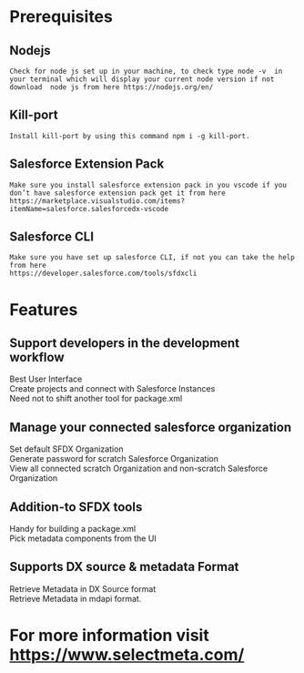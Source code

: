 # Prerequisites

## Nodejs

    Check for node js set up in your machine, to check type node -v  in your terminal which will display your current node version if not download  node js from here https://nodejs.org/en/

## Kill-port

    Install kill-port by using this command npm i -g kill-port.

## Salesforce Extension Pack

    Make sure you install salesforce extension pack in you vscode if you don’t have salesforce extension pack get it from here
    https://marketplace.visualstudio.com/items?itemName=salesforce.salesforcedx-vscode

## Salesforce CLI

    Make sure you have set up salesforce CLI, if not you can take the help from here
    https://developer.salesforce.com/tools/sfdxcli

# Features

## Support developers in the development workflow

Best User Interface <br />
Create projects and connect with Salesforce Instances<br />
Need not to shift another tool for package.xml<br />

## Manage your connected salesforce organization

Set default SFDX Organization<br />
Generate password for scratch Salesforce Organization<br />
View all connected scratch Organization and non-scratch Salesforce Organization<br />

## Addition-to SFDX tools

Handy for building a package.xml<br />
Pick metadata components from the UI<br />

## Supports DX source & metadata Format

Retrieve Metadata in DX Source format<br />
Retrieve Metadata in mdapi format.<br />

# For more information visit https://www.selectmeta.com/
